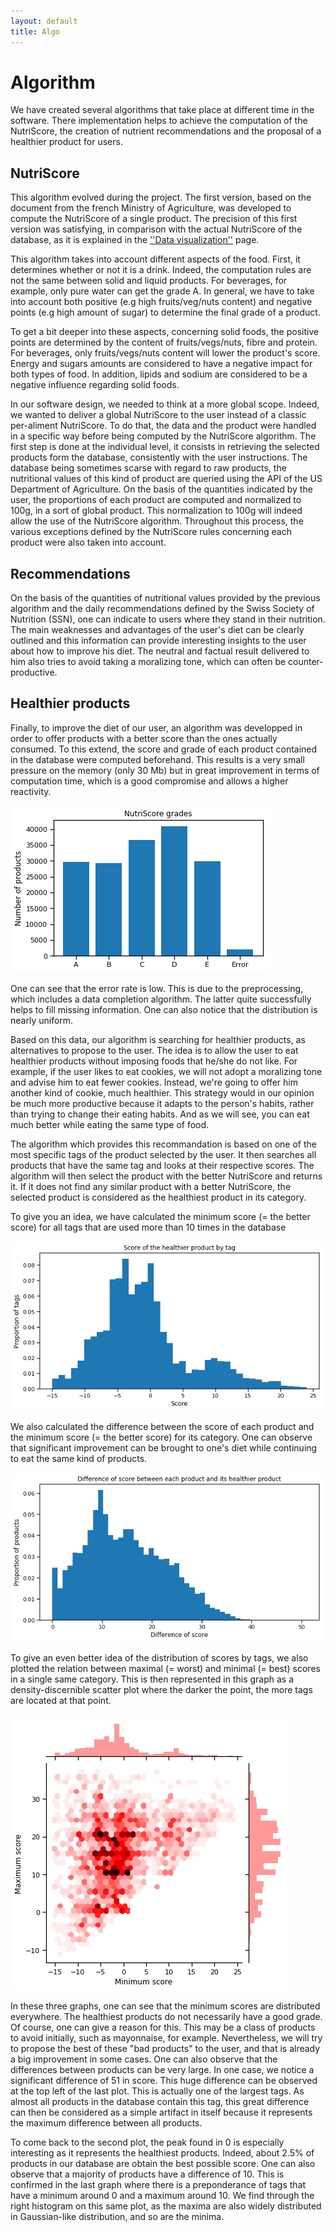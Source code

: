 ```yaml
---
layout: default
title: Algo
---
```

# Algorithm
We have created several algorithms that take place at different time in the software. There implementation helps to achieve the computation of the NutriScore, the creation of nutrient recommendations and the proposal of a healthier product for users.

## NutriScore
This algorithm evolved during the project. The first version, based on the document from the french Ministry of Agriculture, was developed to compute the NutriScore of a single product. The precision of this first version was satisfying, in comparison with the actual NutriScore of the database, as it is explained in the <a href="./Milestone_2.html">''Data visualization''</a> page. 

This algorithm takes into account different aspects of the food. First, it determines whether or not it is a drink. Indeed, the computation rules are not the same between solid and liquid products. For beverages, for example, only pure water can get the grade A. In general, we have to take into account both positive (e.g high fruits/veg/nuts content) and negative points (e.g high amount of sugar) to determine the final grade of a product.

To get a bit deeper into these aspects, concerning solid foods, the positive points are determined by the content of fruits/vegs/nuts, fibre and protein. For beverages, only fruits/vegs/nuts content will lower the product's score. Energy and sugars amounts are considered to have a negative impact for both types of food. In addition, lipids and sodium are considered to be a negative influence regarding solid foods.

In our software design, we needed to think at a more global scope. Indeed, we wanted to deliver a global NutriScore to the user instead of a classic per-aliment NutriScore. To do that, the data and the product were handled in a specific way before being computed by the NutriScore algorithm. The first step is done at the individual level, it consists in retrieving the selected products form the database, consistently with the user instructions. The database being sometimes scarse with regard to raw products, the nutritional values of this kind of product are queried using the API of the US Department of Agriculture. On the basis of the quantities indicated by the user, the proportions of each product are computed and normalized to 100g, in a sort of global product. This normalization to 100g will indeed  allow the use of the NutriScore algorithm. Throughout this process, the various exceptions defined by the NutriScore rules concerning each product were also taken into account.

## Recommendations
On the basis of the quantities of nutritional values provided by the previous algorithm and the daily recommendations defined by the Swiss Society of Nutrition (SSN), one can indicate to users where they stand in their nutrition. The main weaknesses and advantages of the user's diet can be clearly outlined and this information can provide interesting insights to the user about how to improve his diet. The neutral and factual result delivered to him also tries to avoid taking a moralizing tone, which can often be counter-productive.

## Healthier products
Finally, to improve the diet of our user, an algorithm was developped in order to offer products with a better score than the ones actually consumed. To this extend, the score and grade of each product contained in the database were computed beforehand. This results is a very small pressure on the memory (only 30 Mb) but in great improvement in terms of computation time, which is a good compromise and allows a higher reactivity.

![png](./image/grade_proportion.png)

One can see that the error rate is low. This is due to the preprocessing, which includes a data completion algorithm. The latter quite successfully helps to fill missing information. One can also notice that the distribution is nearly uniform.

Based on this data, our algorithm is searching for healthier products, as alternatives to propose to the user. The idea is to allow the user to eat healthier products without imposing foods that he/she do not like. For example, if the user likes to eat cookies, we will not adopt a moralizing tone and advise him to eat fewer cookies. Instead, we're going to offer him another kind of cookie, much healthier. This strategy would in our opinion be much more productive because it adapts to the person's habits, rather than trying to change their eating habits. And as we will see, you can eat much better while eating the same type of food.

The algorithm which provides this recommandation is based on one of the most specific tags of the product selected by the user. It then searches all products that have the same tag and looks at their respective scores. The algorithm will then select the product with the better NutriScore and returns it. If it does not find any similar product with a better NutriScore, the selected product is considered as the healthiest product in its category. 

To give you an idea, we have calculated the minimum score (= the better score) for all tags that are used more than 10 times in the database

![png](./image/min_score.png)

We also calculated the difference between the score of each product and the minimum score (= the better score) for its category. One can observe that significant improvement can be brought to one's diet while continuing to eat the same kind of products.

![png](./image/diff_score.png)

To give an even better idea of the distribution of scores by tags, we also plotted the relation between maximal (= worst) and minimal (= best) scores in a single same category. This is then represented in this graph as a density-discernible scatter plot where the darker the point, the more tags are located at that point. 

![png](./image/max_min_score.png)

In these three graphs, one can see that the minimum scores are distributed everywhere. The healthiest products do not necessarily have a good grade. Of course, one can give a reason for this. This may be a class of products to avoid initially, such as mayonnaise, for example. Nevertheless, we will try to propose the best of these "bad products" to the user, and that is already a big improvement in some cases. One can also observe that the differences between products can be very large. In one case, we notice a significant difference of 51 in score. This huge difference can be observed at the top left of the last plot. This is actually one of the largest tags. As almost all products in the database contain this tag, this great difference can then be considered as a simple artifact in itself because it represents the maximum difference between all products.

To come back to the second plot, the peak found in 0 is especially interesting as it represents the healthiest products. Indeed, about 2.5% of products in our database are obtain the best possible score. One can also observe that a majority of products have a difference of 10. This is confirmed in the last graph where there is a preponderance of tags that have a minimum around 0 and a maximum around 10. We find through the right histogram on this same plot, as the maxima are also widely distributed in Gaussian-like distribution, and so are the minima.

